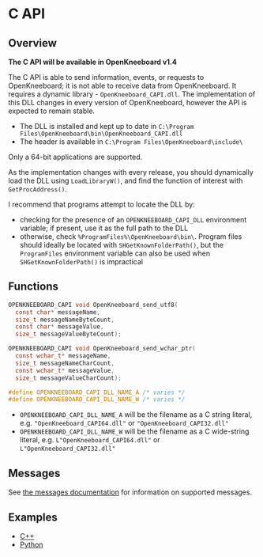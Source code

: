 # C API

## Overview

**The C API will be available in OpenKneeboard v1.4**

The C API is able to send information, events, or requests to OpenKneeboard; it is not able to receive data from OpenKneeboard. It requires a dynamic library - `OpenKneeboard_CAPI.dll`. The implementation of this DLL changes in every version of OpenKneeboard, however the API is expected to remain stable.

 - The DLL is installed and kept up to date in `C:\Program Files\OpenKneeboard\bin\OpenKneeboard_CAPI.dll`
 - The header is available in `C:\Program Files\OpenKneeboard\include\`

 Only a 64-bit applications are supported.

 As the implementation changes with every release, you should dynamically load the DLL using `LoadLibraryW()`, and find the function of interest with `GetProcAddress()`.

I recommend that programs attempt to locate the DLL by:
- checking for the presence of an `OPENKNEEBOARD_CAPI_DLL` environment variable; if present, use it as the full path to the DLL
- otherwise, check `%ProgramFiles%\OpenKneeboard\bin\`. Program files should ideally be located with `SHGetKnownFolderPath()`, but the `ProgramFiles` environment variable can also be used when `SHGetKnownFolderPath()` is impractical

## Functions

```C
OPENKNEEBOARD_CAPI void OpenKneeboard_send_utf8(
  const char* messageName,
  size_t messageNameByteCount,
  const char* messageValue,
  size_t messageValueByteCount);

OPENKNEEBOARD_CAPI void OpenKneeboard_send_wchar_ptr(
  const wchar_t* messageName,
  size_t messageNameCharCount,
  const wchar_t* messageValue,
  size_t messageValueCharCount);

#define OPENKNEEBOARD_CAPI_DLL_NAME_A /* varies */
#define OPENKNEEBOARD_CAPI_DLL_NAME_W /* varies */
```

- `OPENKNEEBOARD_CAPI_DLL_NAME_A` will be the filename as a C string literal, e.g. `"OpenKneeboard_CAPI64.dll"` or `"OpenKneeboard_CAPI32.dll"`
- `OPENKNEEBOARD_CAPI_DLL_NAME_W` will be the filename as a C wide-string literal, e.g. `L"OpenKneeboard_CAPI64.dll"` or `L"OpenKneeboard_CAPI32.dll"`


## Messages

See [the messages documentation](messages.md) for information on supported messages.

## Examples

- [C++](../../src/utilities/capi-test.cpp)
- [Python](../../src/utilities/capi-test.py)
